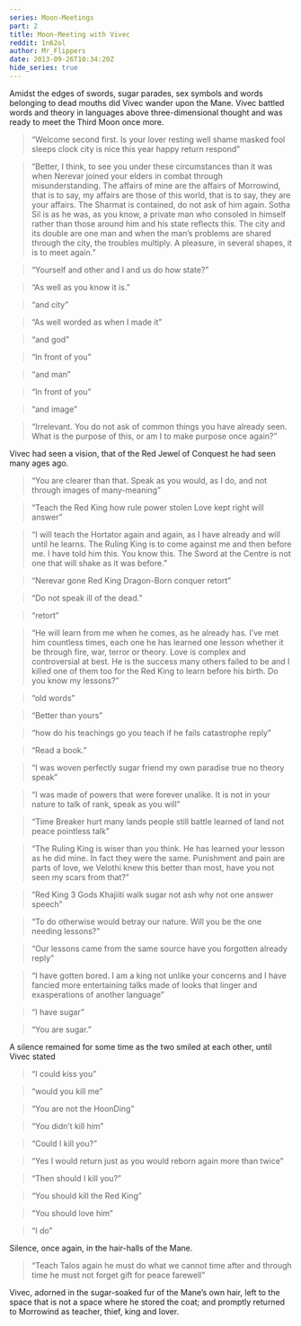 ```yaml
---
series: Moon-Meetings
part: 2
title: Moon-Meeting with Vivec
reddit: 1n62ol
author: Mr_Flippers
date: 2013-09-26T10:34:20Z
hide_series: true
---
```


Amidst the edges of swords, sugar parades, sex symbols and words belonging to
dead mouths did Vivec wander upon the Mane. Vivec battled words and theory in
languages above three-dimensional thought and was ready to meet the Third Moon
once more.

> “Welcome second first. Is your lover resting well shame masked fool sleeps
> clock city is nice this year happy return respond”

<!-- -->

> “Better, I think, to see you under these circumstances than it was when
> Nerevar joined your elders in combat through misunderstanding. The affairs of
> mine are the affairs of Morrowind, that is to say, my affairs are those of
> this world, that is to say, they are your affairs. The Sharmat is contained,
> do not ask of him again. Sotha Sil is as he was, as you know, a private man
> who consoled in himself rather than those around him and his state reflects
> this. The city and its double are one man and when the man’s problems are
> shared through the city, the troubles multiply. A pleasure, in several shapes,
> it is to meet again.”

<!-- -->

> “Yourself and other and I and us do how state?”

<!-- -->

> “As well as you know it is.”

<!-- -->

> “and city”

<!-- -->

> “As well worded as when I made it”

<!-- -->

> “and god”

<!-- -->

> “In front of you”

<!-- -->

> “and man”

<!-- -->

> “In front of you”

<!-- -->

> “and image”

<!-- -->

> “Irrelevant. You do not ask of common things you have already seen. What is
> the purpose of this, or am I to make purpose once again?”

Vivec had seen a vision, that of the Red Jewel of Conquest he had seen many ages
ago.

> “You are clearer than that. Speak as you would, as I do, and not through
> images of many-meaning”

<!-- -->

> “Teach the Red King how rule power stolen Love kept right will answer”

<!-- -->

> “I will teach the Hortator again and again, as I have already and will until
> he learns. The Ruling King is to come against me and then before me. I have
> told him this. You know this. The Sword at the Centre is not one that will
> shake as it was before.”

<!-- -->

> “Nerevar gone Red King Dragon-Born conquer retort”

<!-- -->

> “Do not speak ill of the dead.”

<!-- -->

> “retort”

<!-- -->

> “He will learn from me when he comes, as he already has. I’ve met him
> countless times, each one he has learned one lesson whether it be through
> fire, war, terror or theory. Love is complex and controversial at best. He is
> the success many others failed to be and I killed one of them too for the Red
> King to learn before his birth. Do you know my lessons?”

<!-- -->

> “old words”

<!-- -->

> “Better than yours”

<!-- -->

> “how do his teachings go you teach if he fails catastrophe reply”

<!-- -->

> “Read a book.”

<!-- -->

> “I was woven perfectly sugar friend my own paradise true no theory speak”

<!-- -->

> “I was made of powers that were forever unalike. It is not in your nature to
> talk of rank, speak as you will”

<!-- -->

> “Time Breaker hurt many lands people still battle learned of land not peace
> pointless talk”

<!-- -->

> “The Ruling King is wiser than you think. He has learned your lesson as he did
> mine. In fact they were the same. Punishment and pain are parts of love, we
> Velothi knew this better than most, have you not seen my scars from that?”

<!-- -->

> “Red King 3 Gods Khajiiti walk sugar not ash why not one answer speech”

<!-- -->

> “To do otherwise would betray our nature. Will you be the one needing
> lessons?”

<!-- -->

> “Our lessons came from the same source have you forgotten already reply”

<!-- -->

> “I have gotten bored. I am a king not unlike your concerns and I have fancied
> more entertaining talks made of looks that linger and exasperations of another
> language”

<!-- -->

> “I have sugar”

<!-- -->

> “You are sugar.”

A silence remained for some time as the two smiled at each other, until Vivec
stated

> “I could kiss you”

<!-- -->

> “would you kill me”

<!-- -->

> “You are not the HoonDing”

<!-- -->

> “You didn’t kill him”

<!-- -->

> “Could I kill you?”

<!-- -->

> “Yes I would return just as you would reborn again more than twice”

<!-- -->

> “Then should I kill you?”

<!-- -->

> “You should kill the Red King”

<!-- -->

> “You should love him”

<!-- -->

> “I do”

Silence, once again, in the hair-halls of the Mane.

<!-- -->

> “Teach Talos again he must do what we cannot time after and through time he
> must not forget gift for peace farewell”

Vivec, adorned in the sugar-soaked fur of the Mane’s own hair, left to the space
that is not a space where he stored the coat; and promptly returned to Morrowind
as teacher, thief, king and lover.
